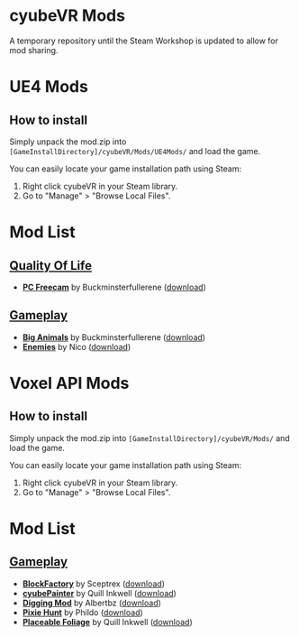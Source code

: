 # cyubeVR Mods

A temporary repository until the Steam Workshop is updated to allow for mod sharing.

# UE4 Mods

## How to install

Simply unpack the mod.zip into `[GameInstallDirectory]/cyubeVR/Mods/UE4Mods/` and load the game.

You can easily locate your game installation path using Steam:
1. Right click cyubeVR in your Steam library.
2. Go to "Manage" > "Browse Local Files".

# Mod List

## [Quality Of Life](https://github.com/CyubeVR-Modding/cyubeVR-Mods/tree/main/Quality%20Of%20Life)
- **[PC Freecam](https://github.com/CyubeVR-Modding/cyubeVR-Mods/blob/main/Quality%20Of%20Life/PCMovement__V1.zip)** by Buckminsterfullerene ([download](https://github.com/CyubeVR-Modding/cyubeVR-Mods/raw/main/Quality%20Of%20Life/PCMovement__V1.zip))

## [Gameplay](https://github.com/CyubeVR-Modding/cyubeVR-Mods/tree/main/Gameplay)
- **[Big Animals](https://github.com/CyubeVR-Modding/cyubeVR-Mods/tree/main/Gameplay/BigAnimals__V1.zip)** by Buckminsterfullerene ([download](https://github.com/CyubeVR-Modding/cyubeVR-Mods/raw/main/Gameplay/BigAnimals__V1.zip))
- **[Enemies](https://github.com/CyubeVR-Modding/cyubeVR-Mods/tree/main/Gameplay/Ennemies__V1.zip)** by Nico ([download](https://github.com/CyubeVR-Modding/cyubeVR-Mods/raw/main/Gameplay/Ennemies__V1.zip))

# Voxel API Mods

## How to install

Simply unpack the mod.zip into `[GameInstallDirectory]/cyubeVR/Mods/` and load the game.

You can easily locate your game installation path using Steam:
1. Right click cyubeVR in your Steam library.
2. Go to "Manage" > "Browse Local Files".

# Mod List

## [Gameplay](https://github.com/CyubeVR-Modding/cyubeVR-Mods/tree/main/Gameplay)
- **[BlockFactory](https://github.com/cyubeVR-Modding/cyubeVR-Mods/blob/2aefd5601f472c09c2769d7111932552928dddca/Gameplay/BlockFactory_v01.zip)** by Sceptrex ([download](https://github.com/cyubeVR-Modding/cyubeVR-Mods/raw/main/Gameplay/BlockFactory_v01.zip))
- **[cyubePainter](https://github.com/cyubeVR-Modding/cyubeVR-Mods/blob/main/Gameplay/CyubePainter.zip)** by Quill Inkwell ([download](https://github.com/cyubeVR-Modding/cyubeVR-Mods/raw/main/Gameplay/CyubePainter.zip))
- **[Digging Mod](https://github.com/cyubeVR-Modding/cyubeVR-Mods/blob/main/Gameplay/DiggingMod_v0.2.zip)** by Albertbz ([download](https://github.com/cyubeVR-Modding/cyubeVR-Mods/raw/main/Gameplay/DiggingMod_v0.2.zip))
- **[Pixie Hunt](https://github.com/cyubeVR-Modding/cyubeVR-Mods/blob/830844dd74d95fef0552a496f360ae95bcfe453b/Gameplay/PixieHunt.zip)** by Phildo ([download](https://github.com/cyubeVR-Modding/cyubeVR-Mods/raw/main/Gameplay/PixieHunt.zip))
- **[Placeable Foliage](https://github.com/cyubeVR-Modding/cyubeVR-Mods/blob/8c845c84cd364b48b7145ce59bf10fd4e936302a/Gameplay/PlaceableFoliage.zip)** by Quill Inkwell ([download](https://github.com/cyubeVR-Modding/cyubeVR-Mods/raw/main/Gameplay/PlaceableFoliage.zip))

